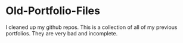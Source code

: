 # Old-Portfolio-Files

I cleaned up my github repos.
This is a collection of all of my previous portfolios. They are very bad and incomplete.

